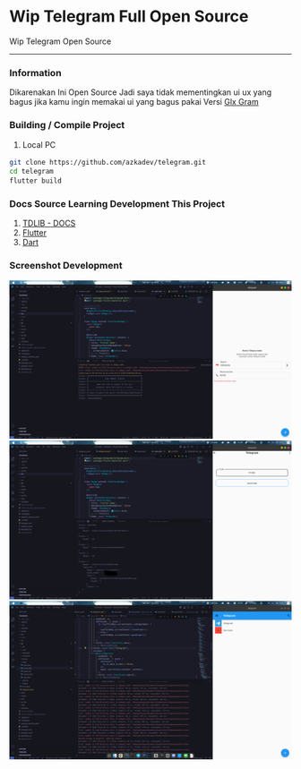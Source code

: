# Wip Telegram Full Open Source

Wip Telegram Open Source

---


### Information

Dikarenakan Ini Open Source Jadi saya tidak mementingkan ui ux yang bagus jika kamu ingin memakai ui yang bagus pakai Versi [Glx Gram](https://github.com/azkadev/glx_gram)

### Building / Compile Project

1. Local PC

```bash
git clone https://github.com/azkadev/telegram.git
cd telegram
flutter build
```

### Docs Source Learning Development This Project

1. [TDLIB - DOCS](https://core.telegram.org/tdlib/docs)
2. [Flutter](https://docs.flutter.dev/)
3. [Dart](https://dart.dev/guides)

### Screenshot Development

![](.github/assets/sign_page_0_dev.png)
![](.github/assets/sign_page_1_dev.png)
![](.github/assets/home_page_0_dev.png)